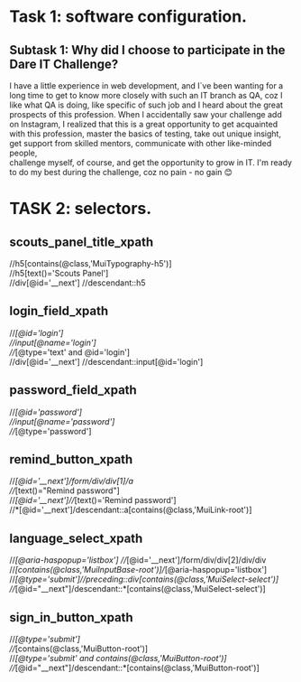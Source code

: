 # Task 1: software configuration.
## Subtask 1: Why did I choose to participate in the Dare IT Challenge?

I have a little experience in web development, 
and I`ve been wanting for a long time to get to know more closely with such an IT branch as QA, 
coz I like what QA is doing, like specific of such job and I heard about the great prospects of this profession. 
When I accidentally saw your challenge add on Instagram, 
I realized that this is a great opportunity to get acquainted with this profession, 
master the basics of testing, take out unique insight, get support from skilled mentors, 
communicate with other like-minded people,  
challenge myself, of course, and get the opportunity to grow in IT. 
I'm ready to do my best during the challenge, coz no pain - no gain 	:blush:

# TASK 2: selectors. 

## scouts_panel_title_xpath
//h5[contains(@class,'MuiTypography-h5')] <br/>
//h5[text()='Scouts Panel'] <br/>
//div[@id='__next'] //descendant::h5 

## login_field_xpath
//*[@id='login'] <br/>
//input[@name='login'] <br/>
//*[@type='text' and @id='login'] <br/>
//div[@id='__next'] //descendant::input[@id='login']

## password_field_xpath
//*[@id='password'] <br/>
//input[@name='password'] <br/>
//*[@type='password']

## remind_button_xpath
//*[@id='__next']/form/div/div[1]/a <br/>
//*[text()="Remind password"] <br/>
//*[@id='__next']//*[text()='Remind password'] <br/>
//*[@id='__next']/descendant::a[contains(@class,'MuiLink-root')]

## language_select_xpath
//*[@aria-haspopup='listbox']
//*[@id='__next']/form/div/div[2]/div/div <br/>
//*[contains(@class,'MuiInputBase-root')]/*[@aria-haspopup='listbox'] <br/>
//*[@type='submit']//preceding::div[contains(@class,'MuiSelect-select')] <br/>
//*[@id="__next"]/descendant::*[contains(@class,'MuiSelect-select')]

## sign_in_button_xpath
//*[@type='submit'] <br/>
//*[contains(@class,'MuiButton-root')] <br/>
//*[@type='submit' and contains(@class,'MuiButton-root')] <br/>
//*[@id="__next"]/descendant::*[contains(@class,'MuiButton-root')]
